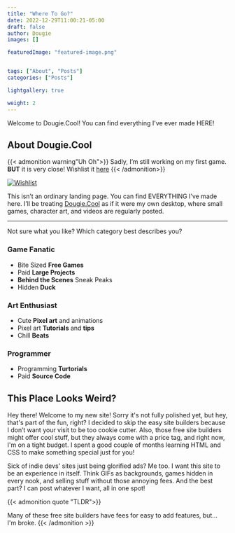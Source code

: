 ```yaml
---
title: "Where To Go?"
date: 2022-12-29T11:00:21-05:00
draft: false
author: Dougie
images: []

featuredImage: "featured-image.png"


tags: ["About", "Posts"]
categories: ["Posts"]

lightgallery: true

weight: 2
---
```

Welcome to Dougie.Cool! You can find everything I've ever made HERE!

<!--more-->

## About Dougie.Cool
{{< admonition warning"Uh Oh">}}
Sadly, I’m still working on my first game. **BUT** it is very close! Wishlist it [here](https://store.steampowered.com/app/2654210/Phasmonauts/)
{{< /admonition>}}

[![Wishlist](/images/Phasmonauts-title.png)](https://store.steampowered.com/app/2654210/Phasmonauts/)

This isn’t an ordinary landing page. You can find EVERYTHING I’ve made here. I’ll be treating [Dougie.Cool](https://dougie.cool) as if it were my own desktop, where small games, character art, and videos are regularly posted. 
___
Not sure what you like? Which category best describes you?

### Game Fanatic
* Bite Sized **Free Games**
* Paid **Large Projects**
* **Behind the Scenes** Sneak Peaks
* Hidden **Duck**

### Art Enthusiast
* Cute **Pixel art** and animations
* Pixel art **Tutorials** and **tips**
* Chill **Beats**

### Programmer
* Programming **Turtorials**
* Paid **Source Code**




## This Place Looks Weird?
Hey there! Welcome to my new site! Sorry it's not fully polished yet, but hey, that's part of the fun, right? I decided to skip the easy site builders because I don’t want your visit to be too cookie cutter. Also, those free site builders might offer cool stuff, but they always come with a price tag, and right now, I'm on a tight budget. I spent a good couple of months learning HTML and CSS to make something special just for you!

Sick of indie devs' sites just being glorified ads? Me too. I want this site to be an experience in itself. Think GIFs as backgrounds, games hidden in every nook, and selling stuff without those annoying fees. And the best part? I can post whatever I want, all in one spot!

{{< admonition quote "TLDR">}}


Many of these free site builders have fees for easy to add features, but... 
I'm broke. 
{{< /admonition >}}
